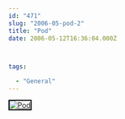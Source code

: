 ```yaml
---
id: "471"
slug: "2006-05-pod-2"
title: "Pod"
date: 2006-05-12T16:36:04.000Z



tags:

  - "General"
---
```

<div class="sqs-html-content">
  <div style="float: left; margin-right: 10px; margin-bottom: 10px;"> <a href="http://www.flickr.com/photos/mclazarus/145233607/" title="Pod"><img src="http://static.flickr.com/45/145233607_e733ea7892_m.jpg" alt="Pod" style="border: solid 2px #000000;" /></a>
</div>
<p><br clear="all" /></p>
</div>
